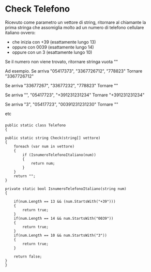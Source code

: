 # Check Telefono

Ricevuto come parametro un vettore di string, ritornare al chiamante la prima stringa che assomiglia molto ad un numero di telefono cellulare italiano ovvero:
- che inizia con +39 (esattamente lungo  13)
- oppure con 0039 (esattamente lungo 14)
- oppure con un 3 (esattamente lungo 10)

Se il numero non viene trovato, ritornare stringa vuota ""

Ad esempio.
Se arriva "05417373", "3367726712",  "778823"
Tornare "3367726712"

Se arriva "33677267", "33677232",  "778823"
Tornare ""

Se arriva "", "05417723",  "+391231231234"
Tornare "+391231231234"

Se arriva "3", "05417723",  "00391231231230"
Tornare ""

etc


###
    public static class Telefono
    {

    public static string Check(string[] vettore)
    {
        foreach (var num in vettore)
        {
            if (IsnumeroTelefonoItaliano(num))
            {
                return num;
            }
        }
        return "";
    }

    private static bool IsnumeroTelefonoItaliano(string num)
    {
        
        if(num.Length == 13 && (num.StartsWith("+39")))
        {
            return true;
        }
        if(num.Length == 14 && num.StartsWith("0039"))
        {
            return true;
        }
        if(num.Length == 10 && num.StartsWith("3"))
        {
            return true;
        }
        
        return false;
    }
    }
###
